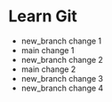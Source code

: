 # Learn Git
- new_branch change 1 
- main change 1 
- new_branch change 2 
- main change 2
- new_branch change 3 
- new_branch change 4 
